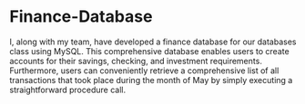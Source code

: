 # Finance-Database
I, along with my team, have developed a finance database for our databases class using MySQL. This comprehensive database enables users to create accounts for their savings, checking, and investment requirements. Furthermore, users can conveniently retrieve a comprehensive list of all transactions that took place during the month of May by simply executing a straightforward procedure call. 
